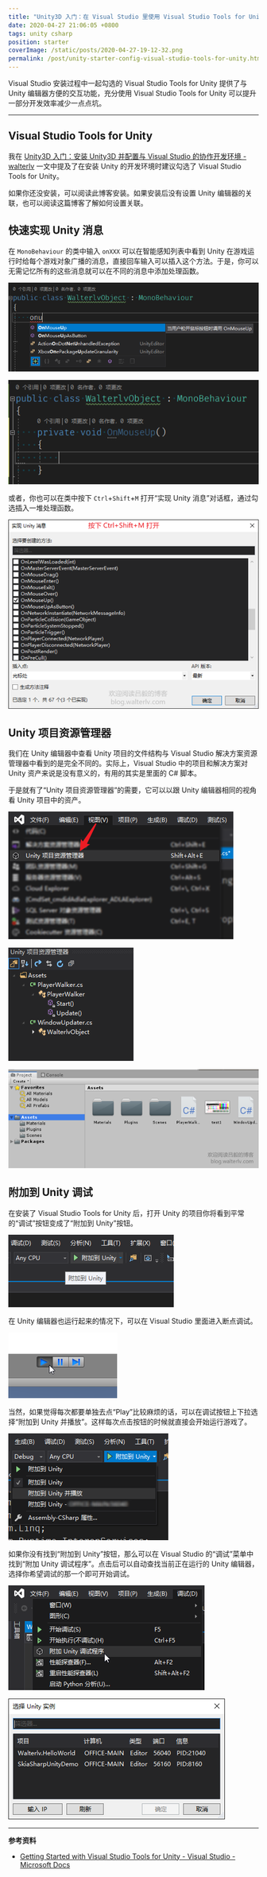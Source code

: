 ```yaml
---
title: "Unity3D 入门：在 Visual Studio 里使用 Visual Studio Tools for Unity 全套工具"
date: 2020-04-27 21:06:05 +0800
tags: unity csharp
position: starter
coverImage: /static/posts/2020-04-27-19-12-32.png
permalink: /post/unity-starter-config-visual-studio-tools-for-unity.html
---
```


Visual Studio 安装过程中一起勾选的 Visual Studio Tools for Unity 提供了与 Unity 编辑器方便的交互功能，充分使用 Visual Studio Tools for Unity 可以提升一部分开发效率减少一点点坑。

---

<div id="toc"></div>

## Visual Studio Tools for Unity

我在 [Unity3D 入门：安装 Unity3D 并配置与 Visual Studio 的协作开发环境 - walterlv](/post/unity-starter-install-and-integrated-with-visual-studio.html) 一文中提及了在安装 Unity 的开发环境时建议勾选了 Visual Studio Tools for Unity。

如果你还没安装，可以阅读此博客安装。如果安装后没有设置 Unity 编辑器的关联，也可以阅读这篇博客了解如何设置关联。

## 快速实现 Unity 消息

在 `MonoBehaviour` 的类中输入 `onXXX` 可以在智能感知列表中看到 Unity 在游戏运行时给每个游戏对象广播的消息，直接回车输入可以插入这个方法。于是，你可以无需记忆所有的这些消息就可以在不同的消息中添加处理函数。

![onXXX](/static/posts/2020-04-27-19-12-32.png)

![插入的处理函数](/static/posts/2020-04-27-19-16-18.png)

或者，你也可以在类中按下 `Ctrl`+`Shift`+`M` 打开“实现 Unity 消息”对话框，通过勾选插入一堆处理函数。

![实现 Unity 消息](/static/posts/2020-04-27-19-19-06.png)

## Unity 项目资源管理器

我们在 Unity 编辑器中查看 Unity 项目的文件结构与 Visual Studio 解决方案资源管理器中看到的是完全不同的。实际上，Visual Studio 中的项目和解决方案对 Unity 资产来说是没有意义的，有用的其实是里面的 C# 脚本。

于是就有了“Unity 项目资源管理器”的需要，它可以以跟 Unity 编辑器相同的视角看 Unity 项目中的资产。

![打开 Unity 项目资源管理器](/static/posts/2020-04-27-19-24-55.png)

![在 Unity 项目资源管理器中查看](/static/posts/2020-04-27-19-29-05.png)

![在 Unity 编辑器中查看](/static/posts/2020-04-27-19-28-25.png)

## 附加到 Unity 调试

在安装了 Visual Studio Tools for Unity 后，打开 Unity 的项目你将看到平常的“调试”按钮变成了“附加到 Unity”按钮。

![附加到 Unity](/static/posts/2020-04-26-11-35-57.png)

在 Unity 编辑器也运行起来的情况下，可以在 Visual Studio 里面进入断点调试。

![需要运行 Unity](/static/posts/2020-04-26-11-40-20.png)

当然，如果觉得每次都要单独去点“Play”比较麻烦的话，可以在调试按钮上下拉选择“附加到 Unity 并播放”。这样每次点击按钮的时候就直接会开始运行游戏了。

![附加到 Unity 并播放](/static/posts/2020-04-27-19-32-28.png)

如果你没有找到“附加到 Unity”按钮，那么可以在 Visual Studio 的“调试”菜单中找到“附加 Unity 调试程序”。点击后可以自动查找当前正在运行的 Unity 编辑器，选择你希望调试的那一个即可开始调试。

![附加 Unity 调试程序](/static/posts/2020-04-26-11-42-15.png)

![选择 Unity 实例](/static/posts/2020-04-27-19-33-54.png)

---

**参考资料**

- [Getting Started with Visual Studio Tools for Unity - Visual Studio - Microsoft Docs](https://docs.microsoft.com/en-us/visualstudio/cross-platform/getting-started-with-visual-studio-tools-for-unity?view=vs-2019)


